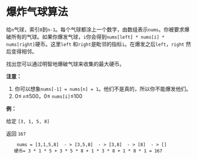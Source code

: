 # 爆炸气球算法

给`n`气球，索引`0`到`n-1`。每个气球都涂上一个数字，由数组表示`nums`。你被要求爆破所有的气球。如果你爆发气球，`i`你会得到`nums[left] * nums[i] * nums[right]`硬币。这里`left` 和`right`是毗邻的指标`i`。在爆发之后`left`，`right` 然后变得相邻。

找出您可以通过明智地爆破气球来收集的最大硬币。

**注意：** 
1. 你可以想象`nums[-1] = nums[n] = 1`。他们不是真的，所以你不能爆发他们。
2. 0≤ `n`≤500，0≤ `nums[i]`≤100

**例：**

给定 `[3, 1, 5, 8]`

返回 `167`

```
    nums = [3,1,5,8]  - > [3,5,8]  - > [3,8]  - > [8]  - > []
   硬币= 3 * 1 * 5 + 3 * 5 * 8 + 1 * 3 * 8 + 1 * 8 * 1 = 167
```